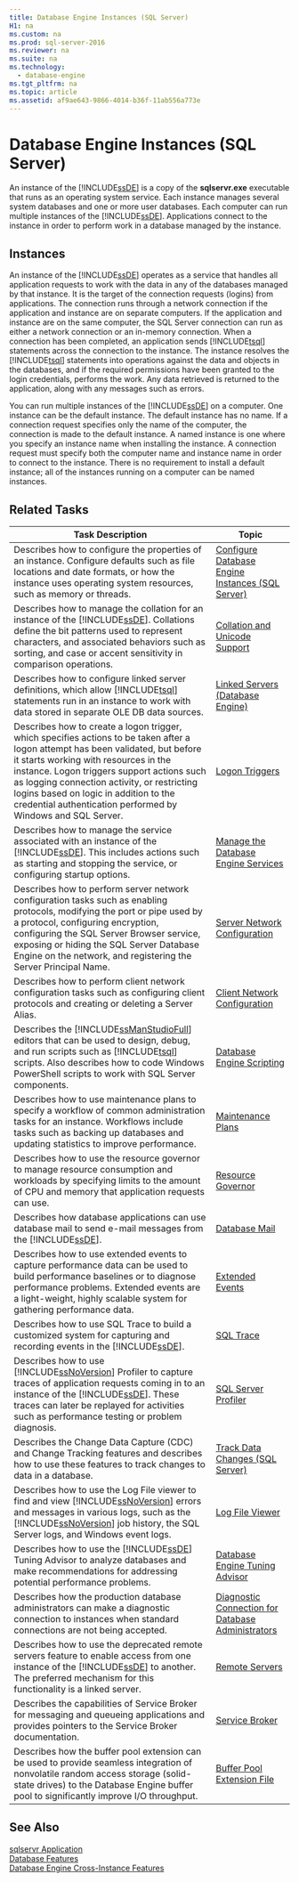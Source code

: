 ```yaml
---
title: Database Engine Instances (SQL Server)
H1: na
ms.custom: na
ms.prod: sql-server-2016
ms.reviewer: na
ms.suite: na
ms.technology: 
  - database-engine
ms.tgt_pltfrm: na
ms.topic: article
ms.assetid: af9ae643-9866-4014-b36f-11ab556a773e
---
```

# Database Engine Instances (SQL Server)
  An instance of the [!INCLUDE[ssDE](../../Token/Other/ssDE_md.md)] is a copy of the **sqlservr.exe** executable that runs as an operating system service. Each instance manages several system databases and one or more user databases. Each computer can run multiple instances of the [!INCLUDE[ssDE](../../Token/Other/ssDE_md.md)]. Applications connect to the instance in order to perform work in a database managed by the instance.  
  
## Instances  
 An instance of the [!INCLUDE[ssDE](../../Token/Other/ssDE_md.md)] operates as a service that handles all application requests to work with the data in any of the databases managed by that instance. It is the target of the connection requests \(logins\) from applications. The connection runs through a network connection if the application and instance are on separate computers. If the application and instance are on the same computer, the SQL Server connection can run as either a network connection or an in\-memory connection. When a connection has been completed, an application sends [!INCLUDE[tsql](../../Token/Other/tsql_md.md)] statements across the connection to the instance. The instance resolves the [!INCLUDE[tsql](../../Token/Other/tsql_md.md)] statements into operations against the data and objects in the databases, and if the required permissions have been granted to the login credentials, performs the work. Any data retrieved is returned to the application, along with any messages such as errors.  
  
 You can run multiple instances of the [!INCLUDE[ssDE](../../Token/Other/ssDE_md.md)] on a computer. One instance can be the default instance. The default instance has no name. If a connection request specifies only the name of the computer, the connection is made to the default instance. A named instance is one where you specify an instance name when installing the instance. A connection request must specify both the computer name and instance name in order to connect to the instance. There is no requirement to install a default instance; all of the instances running on a computer can be named instances.  
  
## Related Tasks  
  
|Task Description|Topic|  
|----------------------|-----------|  
|Describes how to configure the properties of an instance. Configure defaults such as file locations and date formats, or how the instance uses operating system resources, such as memory or threads.|[Configure Database Engine Instances &#40;SQL Server&#41;](../../Topics/TopicNameNotContainA/Configure-Database-Engine-Instances--SQL-Server-.md)|  
|Describes how to manage the collation for an instance of the [!INCLUDE[ssDE](../../Token/Other/ssDE_md.md)]. Collations define the bit patterns used to represent characters, and associated behaviors such as sorting, and case or accent sensitivity in comparison operations.|[Collation and Unicode Support](../../Topics/TopicNameNotContainA/Collation-and-Unicode-Support.md)|  
|Describes how to configure linked server definitions, which allow [!INCLUDE[tsql](../../Token/Other/tsql_md.md)] statements run in an instance to work with data stored in separate OLE DB data sources.|[Linked Servers &#40;Database Engine&#41;](../../Topics/TopicNameNotContainA/Linked-Servers--Database-Engine-.md)|  
|Describes how to create a logon trigger, which specifies actions to be taken after a logon attempt has been validated, but before it starts working with resources in the instance. Logon triggers support actions such as logging connection activity, or restricting logins based on logic in addition to the credential authentication performed by Windows and SQL Server.|[Logon Triggers](../../Topics/TopicNameNotContainA/Logon-Triggers.md)|  
|Describes how to manage the service associated with an instance of the [!INCLUDE[ssDE](../../Token/Other/ssDE_md.md)]. This includes actions such as starting and stopping the service, or configuring startup options.|[Manage the Database Engine Services](../../Topics/TopicNameNotContainA/Manage-the-Database-Engine-Services.md)|  
|Describes how to perform server network configuration tasks such as enabling protocols, modifying the port or pipe used by a protocol, configuring encryption, configuring the SQL Server Browser service, exposing or hiding the SQL Server Database Engine on the network, and registering the Server Principal Name.|[Server Network Configuration](../../Topics/TopicNameNotContainA/Server-Network-Configuration.md)|  
|Describes how to perform client network configuration tasks such as configuring client protocols and creating or deleting a Server Alias.|[Client Network Configuration](../../Topics/TopicNameNotContainA/Client-Network-Configuration.md)|  
|Describes the [!INCLUDE[ssManStudioFull](../../Token/Other/ssManStudioFull_md.md)] editors that can be used to design, debug, and run scripts such as [!INCLUDE[tsql](../../Token/Other/tsql_md.md)] scripts. Also describes how to code Windows PowerShell scripts to work with SQL Server components.|[Database Engine Scripting](../../Topics/TopicNameNotContainA/Database-Engine-Scripting.md)|  
|Describes how to use maintenance plans to specify a workflow of common administration tasks for an instance. Workflows include tasks such as backing up databases and updating statistics to improve performance.|[Maintenance Plans](../../Topics/TopicNameNotContainA/Maintenance-Plans.md)|  
|Describes how to use the resource governor to manage resource consumption and workloads by specifying limits to the amount of CPU and memory that application requests can use.|[Resource Governor](../../Topics/TopicNameNotContainA/Resource-Governor.md)|  
|Describes how database applications can use database mail to send e\-mail messages from the [!INCLUDE[ssDE](../../Token/Other/ssDE_md.md)].|[Database Mail](../../Topics/TopicNameNotContainA/Database-Mail.md)|  
|Describes how to use extended events to capture performance data can be used to build performance baselines or to diagnose performance problems. Extended events are a light\-weight, highly scalable system for gathering performance data.|[Extended Events](../../Topics/TopicNameNotContainA/Extended-Events.md)|  
|Describes how to use SQL Trace to build a customized system for capturing and recording events in the [!INCLUDE[ssDE](../../Token/Other/ssDE_md.md)].|[SQL Trace](../../Topics/TopicNameNotContainA/SQL-Trace.md)|  
|Describes how to use [!INCLUDE[ssNoVersion](../../Token/Other/ssNoVersion_md.md)] Profiler to capture traces of application requests coming in to an instance of the [!INCLUDE[ssDE](../../Token/Other/ssDE_md.md)]. These traces can later be replayed for activities such as performance testing or problem diagnosis.|[SQL Server Profiler](../../Topics/TopicNameNotContainA/SQL-Server-Profiler.md)|  
|Describes the Change Data Capture \(CDC\) and Change Tracking features and describes how to use these features to track changes to data in a database.|[Track Data Changes &#40;SQL Server&#41;](../../Topics/TopicNameNotContainA/Track-Data-Changes--SQL-Server-.md)|  
|Describes how to use the Log File viewer to find and view [!INCLUDE[ssNoVersion](../../Token/Other/ssNoVersion_md.md)] errors and messages in various logs, such as the [!INCLUDE[ssNoVersion](../../Token/Other/ssNoVersion_md.md)] job history, the SQL Server logs, and Windows event logs.|[Log File Viewer](../../Topics/TopicNameNotContainA/Log-File-Viewer.md)|  
|Describes how to use the [!INCLUDE[ssDE](../../Token/Other/ssDE_md.md)] Tuning Advisor to analyze databases and make recommendations for addressing potential performance problems.|[Database Engine Tuning Advisor](../../Topics/TopicNameNotContainA/Database-Engine-Tuning-Advisor.md)|  
|Describes how the production database administrators can make a diagnostic connection to instances when standard connections are not being accepted.|[Diagnostic Connection for Database Administrators](../../Topics/TopicNameNotContainA/Diagnostic-Connection-for-Database-Administrators.md)|  
|Describes how to use the deprecated remote servers feature to enable access from one instance of the [!INCLUDE[ssDE](../../Token/Other/ssDE_md.md)] to another. The preferred mechanism for this functionality is a linked server.|[Remote Servers](../../Topics/TopicNameNotContainA/Remote-Servers.md)|  
|Describes the capabilities of Service Broker for messaging and queueing applications and provides pointers to the Service Broker documentation.|[Service Broker](../../Topics/TopicNameNotContainA/SQL-Server-Service-Broker.md)|  
|Describes how the buffer pool extension can be used to provide seamless integration of nonvolatile random access storage \(solid\-state drives\) to the Database Engine buffer pool to significantly improve I\/O throughput.|[Buffer Pool Extension File](../../Topics/TopicNameNotContainA/Buffer-Pool-Extension.md)|  
  
## See Also  
 [sqlservr Application](../../Topics/TopicNameNotContainA/sqlservr-Application.md)   
 [Database Features](../../Topics/TopicNameNotContainA/Database-Features.md)   
 [Database Engine Cross-Instance Features](../../Topics/TopicNameNotContainA/Database-Engine-Cross-Instance-Features.md)  
  
  